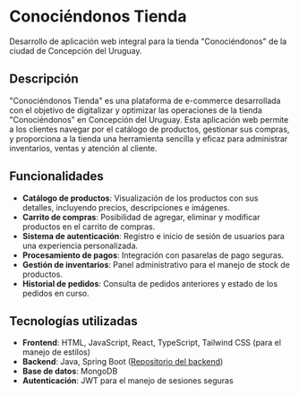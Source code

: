 # Conociéndonos Tienda

Desarrollo de aplicación web integral para la tienda "Conociéndonos" de la ciudad de Concepción del Uruguay.

## Descripción

"Conociéndonos Tienda" es una plataforma de e-commerce desarrollada con el objetivo de digitalizar y optimizar las operaciones de la tienda "Conociéndonos" en Concepción del Uruguay. Esta aplicación web permite a los clientes navegar por el catálogo de productos, gestionar sus compras, y proporciona a la tienda una herramienta sencilla y eficaz para administrar inventarios, ventas y atención al cliente.

## Funcionalidades

- **Catálogo de productos**: Visualización de los productos con sus detalles, incluyendo precios, descripciones e imágenes.
- **Carrito de compras**: Posibilidad de agregar, eliminar y modificar productos en el carrito de compras.
- **Sistema de autenticación**: Registro e inicio de sesión de usuarios para una experiencia personalizada.
- **Procesamiento de pagos**: Integración con pasarelas de pago seguras.
- **Gestión de inventarios**: Panel administrativo para el manejo de stock de productos.
- **Historial de pedidos**: Consulta de pedidos anteriores y estado de los pedidos en curso.

## Tecnologías utilizadas

- **Frontend**: HTML, JavaScript, React, TypeScript, Tailwind CSS (para el manejo de estilos)
- **Backend**: Java, Spring Boot ([Repositorio del backend](https://github.com/francoarmando1911/conociendonosBackend))
- **Base de datos**: MongoDB
- **Autenticación**: JWT para el manejo de sesiones seguras




